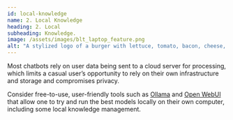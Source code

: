 ```yaml
---
id: local-knowledge
name: 2. Local Knowledge
heading: 2. Local
subheading: Knowledge.
image: /assets/images/blt_laptop_feature.png
alt: "A stylized logo of a burger with lettuce, tomato, bacon, cheese, and a sesame seed bun sitting on top of a laptop keyboard. Bacon, lettuce, and tomato, are illustrated with vivid colors, emphasizing the layers and ingredients. The laptop underneath is drawn in a monochromatic style, with a classic design that includes a visible trackpad and keyboard, highlighting a blend of technology and food imagery."
---
```


Most chatbots rely on user data being sent to a cloud server for processing, which limits a casual user’s opportunity to rely on their own infrastructure and storage and compromises privacy.

Consider free-to-use, user-friendly tools such as [Ollama](https://ollama.com) and [Open WebUI](https://openwebui.com/) that allow one to try and run the best models locally on their own computer, including some local knowledge management.
